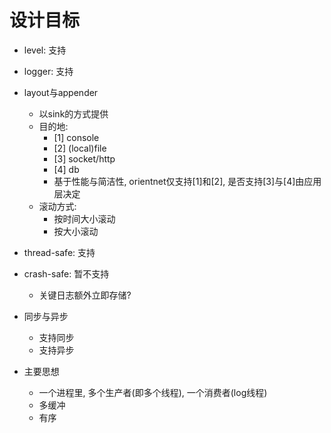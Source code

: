 # 设计目标
- level: 支持
- logger: 支持
- layout与appender
    - 以sink的方式提供
    - 目的地:
        - [1] console
        - [2] (local)file
        - [3] socket/http
        - [4] db
        - 基于性能与简洁性, orientnet仅支持[1]和[2], 是否支持[3]与[4]由应用层决定
    - 滚动方式:
        - 按时间大小滚动
        - 按大小滚动

- thread-safe: 支持
- crash-safe: 暂不支持
    - 关键日志额外立即存储?
- 同步与异步
    - 支持同步
    - 支持异步

- 主要思想
    - 一个进程里, 多个生产者(即多个线程), 一个消费者(log线程)
    - 多缓冲
    - 有序

